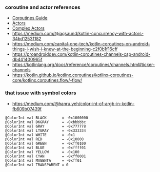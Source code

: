 ### coroutine and actor references

- [Coroutines Guide](https://github.com/Kotlin/kotlinx.coroutines/blob/master/ui/coroutines-guide-ui.md)
- [Actors](https://github.com/Kotlin/kotlinx.coroutines/blob/master/docs/shared-mutable-state-and-concurrency.md#actors)
- [Complex Actors](https://github.com/Kotlin/kotlinx.coroutines/issues/87)
- https://medium.com/@jagsaund/kotlin-concurrency-with-actors-34bd12531182
- https://medium.com/capital-one-tech/kotlin-coroutines-on-android-things-i-wish-i-knew-at-the-beginning-c2f0b1f16cff
- https://proandroiddev.com/kotlin-coroutines-channels-csp-android-db441400965f
- https://kotlinlang.org/docs/reference/coroutines/channels.html#ticker-channels
- https://kotlin.github.io/kotlinx.coroutines/kotlinx-coroutines-core/kotlinx.coroutines.flow/-flow/


### that issue with symbol colors

- https://medium.com/@hanru.yeh/color-int-of-argb-in-kotlin-fb609b07439f

```
@ColorInt val BLACK       = -0x1000000
@ColorInt val DKGRAY      = -0xbbbbbc
@ColorInt val GRAY        = -0x777778
@ColorInt val LTGRAY      = -0x333334
@ColorInt val WHITE       = -0x1
@ColorInt val RED         = -0x10000
@ColorInt val GREEN       = -0xff0100
@ColorInt val BLUE        = -0xffff01
@ColorInt val YELLOW      = -0x100
@ColorInt val CYAN        = -0xff0001
@ColorInt val MAGENTA     = -0xff01
@ColorInt val TRANSPARENT = 0
```